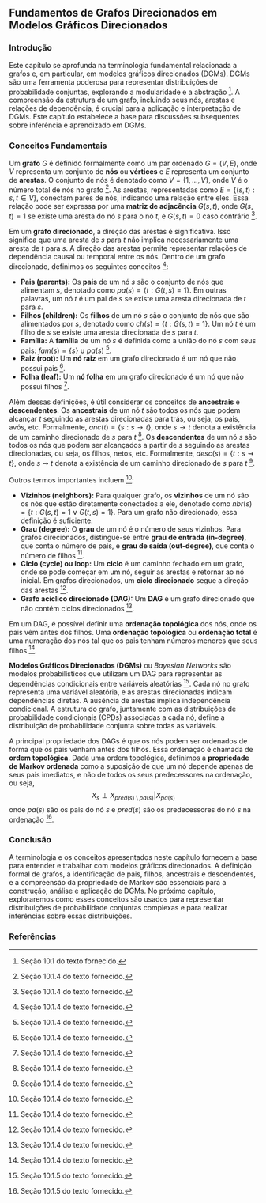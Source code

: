 ## Fundamentos de Grafos Direcionados em Modelos Gráficos Direcionados

### Introdução
Este capítulo se aprofunda na terminologia fundamental relacionada a grafos e, em particular, em modelos gráficos direcionados (DGMs). DGMs são uma ferramenta poderosa para representar distribuições de probabilidade conjuntas, explorando a modularidade e a abstração [^1]. A compreensão da estrutura de um grafo, incluindo seus nós, arestas e relações de dependência, é crucial para a aplicação e interpretação de DGMs. Este capítulo estabelece a base para discussões subsequentes sobre inferência e aprendizado em DGMs.

### Conceitos Fundamentais

Um **grafo** $G$ é definido formalmente como um par ordenado $G = (V, E)$, onde $V$ representa um conjunto de **nós** ou **vértices** e $E$ representa um conjunto de **arestas**. O conjunto de nós é denotado como $V = \{1, ..., V\}$, onde $V$ é o número total de nós no grafo [^3]. As arestas, representadas como $E = \{(s, t) : s, t ∈ V\}$, conectam pares de nós, indicando uma relação entre eles. Essa relação pode ser expressa por uma **matriz de adjacência** $G(s, t)$, onde $G(s, t) = 1$ se existe uma aresta do nó $s$ para o nó $t$, e $G(s, t) = 0$ caso contrário [^3].

Em um **grafo direcionado**, a direção das arestas é significativa. Isso significa que uma aresta de $s$ para $t$ não implica necessariamente uma aresta de $t$ para $s$. A direção das arestas permite representar relações de dependência causal ou temporal entre os nós. Dentro de um grafo direcionado, definimos os seguintes conceitos [^3]:

*   **Pais (parents):** Os **pais** de um nó $s$ são o conjunto de nós que alimentam $s$, denotado como $pa(s) = \{t : G(t, s) = 1\}$. Em outras palavras, um nó $t$ é um pai de $s$ se existe uma aresta direcionada de $t$ para $s$.
*   **Filhos (children):** Os **filhos** de um nó $s$ são o conjunto de nós que são alimentados por $s$, denotado como $ch(s) = \{t : G(s, t) = 1\}$. Um nó $t$ é um filho de $s$ se existe uma aresta direcionada de $s$ para $t$.
*   **Família:** A **família** de um nó $s$ é definida como a união do nó $s$ com seus pais: $fam(s) = \{s\} \cup pa(s)$ [^3].
*   **Raiz (root):** Um **nó raiz** em um grafo direcionado é um nó que não possui pais [^3].
*   **Folha (leaf):** Um **nó folha** em um grafo direcionado é um nó que não possui filhos [^3].

Além dessas definições, é útil considerar os conceitos de **ancestrais** e **descendentes**. Os **ancestrais** de um nó $t$ são todos os nós que podem alcançar $t$ seguindo as arestas direcionadas para trás, ou seja, os pais, avós, etc. Formalmente, $anc(t) = \{s : s \rightarrow t\}$, onde $s \rightarrow t$ denota a existência de um caminho direcionado de $s$ para $t$ [^3]. Os **descendentes** de um nó $s$ são todos os nós que podem ser alcançados a partir de $s$ seguindo as arestas direcionadas, ou seja, os filhos, netos, etc. Formalmente, $desc(s) = \{t : s \rightsquigarrow t\}$, onde $s \rightsquigarrow t$ denota a existência de um caminho direcionado de $s$ para $t$ [^3].

Outros termos importantes incluem [^3]:

*   **Vizinhos (neighbors):** Para qualquer grafo, os **vizinhos** de um nó são os nós que estão diretamente conectados a ele, denotado como $nbr(s) = \{t : G(s,t) = 1 \lor G(t,s) = 1\}$. Para um grafo não direcionado, essa definição é suficiente.
*   **Grau (degree):** O **grau** de um nó é o número de seus vizinhos. Para grafos direcionados, distingue-se entre **grau de entrada (in-degree)**, que conta o número de pais, e **grau de saída (out-degree)**, que conta o número de filhos [^3].
*   **Ciclo (cycle) ou loop:** Um **ciclo** é um caminho fechado em um grafo, onde se pode começar em um nó, seguir as arestas e retornar ao nó inicial. Em grafos direcionados, um **ciclo direcionado** segue a direção das arestas [^3].
*   **Grafo acíclico direcionado (DAG):** Um **DAG** é um grafo direcionado que não contém ciclos direcionados [^3].

Em um DAG, é possível definir uma **ordenação topológica** dos nós, onde os pais vêm antes dos filhos. Uma **ordenação topológica** ou **ordenação total** é uma numeração dos nós tal que os pais tenham números menores que seus filhos [^3].

**Modelos Gráficos Direcionados (DGMs)** ou *Bayesian Networks* são modelos probabilísticos que utilizam um DAG para representar as dependências condicionais entre variáveis aleatórias [^4]. Cada nó no grafo representa uma variável aleatória, e as arestas direcionadas indicam dependências diretas. A ausência de arestas implica independência condicional. A estrutura do grafo, juntamente com as distribuições de probabilidade condicionais (CPDs) associadas a cada nó, define a distribuição de probabilidade conjunta sobre todas as variáveis.

A principal propriedade dos DAGs é que os nós podem ser ordenados de forma que os pais venham antes dos filhos. Essa ordenação é chamada de **ordem topológica**. Dada uma ordem topológica, definimos a **propriedade de Markov ordenada** como a suposição de que um nó depende apenas de seus pais imediatos, e não de todos os seus predecessores na ordenação, ou seja,
$$X_s \perp X_{pred(s) \setminus pa(s)} | X_{pa(s)}$$
onde $pa(s)$ são os pais do nó $s$ e $pred(s)$ são os predecessores do nó $s$ na ordenação [^4].

### Conclusão

A terminologia e os conceitos apresentados neste capítulo fornecem a base para entender e trabalhar com modelos gráficos direcionados. A definição formal de grafos, a identificação de pais, filhos, ancestrais e descendentes, e a compreensão da propriedade de Markov são essenciais para a construção, análise e aplicação de DGMs. No próximo capítulo, exploraremos como esses conceitos são usados para representar distribuições de probabilidade conjuntas complexas e para realizar inferências sobre essas distribuições.

### Referências
[^1]: Seção 10.1 do texto fornecido.
[^3]: Seção 10.1.4 do texto fornecido.
[^4]: Seção 10.1.5 do texto fornecido.

<!-- END -->